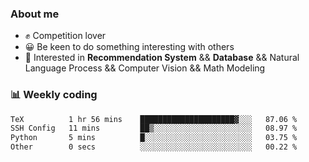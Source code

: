 ### About me

- ✊ Competition lover
- 😀 Be keen to do something interesting with others
- 🎈 Interested in **Recommendation System** && **Database** && Natural Language Process && Computer Vision && Math Modeling


### 📊 Weekly coding
<!--START_SECTION:waka-->

```txt
TeX          1 hr 56 mins    █████████████████████▓░░░   87.06 %
SSH Config   11 mins         ██▒░░░░░░░░░░░░░░░░░░░░░░   08.97 %
Python       5 mins          █░░░░░░░░░░░░░░░░░░░░░░░░   03.75 %
Other        0 secs          ░░░░░░░░░░░░░░░░░░░░░░░░░   00.22 %
```

<!--END_SECTION:waka-->
